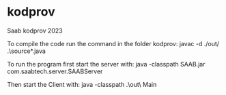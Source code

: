 # kodprov
Saab kodprov 2023

To compile the code run the command in the folder kodprov:
    javac -d ./out/ .\source\*.java

To run the program first start the server with:
    java -classpath SAAB.jar com.saabtech.server.SAABServer

Then start the Client with:
    java -classpath .\out\ Main
